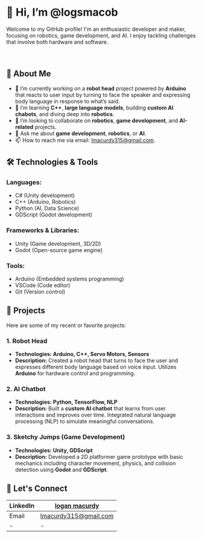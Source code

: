 # 👋 Hi, I’m @logsmacob
Welcome to my GitHub profile! I'm an enthusiastic developer and maker, focusing on robotics, game development, and AI. I enjoy tackling challenges that involve both hardware and software.
<br>
<br>
<br>

## 🚀 About Me
- 🔭 I’m currently working on a **robot head** project powered by **Arduino** that reacts to user input by turning to face the speaker and expressing body language in response to what’s said.
- 🌱 I’m learning **C++**, **large language models**, building **custom AI chabots**, and diving deep into **robotics**.
- 👯 I’m looking to collaborate on **robotics**, **game development**, and **AI-related** projects.
- 💬 Ask me about **game development**, **robotics**, or **AI**.
- 📫 How to reach me via email: lmacurdy315@gmail.com.

## 🛠️ Technologies & Tools
### Languages: 
- C# (Unity development)
- C++ (Arduino, Robotics)
- Python (AI, Data Science)
- GDScript (Godot development)
### Frameworks & Libraries: 
- Unity (Game development, 3D/2D)
- Godot (Open-source game engine)
### Tools: 
- Arduino (Embedded systems programming)
- VSCode (Code editor)
- Git (Version control)

## 🧩 Projects
Here are some of my recent or favorite projects:

### 1. Robot Head
- **Technologies: Arduino, C++, Servo Motors, Sensors**
- **Description:** Created a robot head that turns to face the user and expresses different body language based on voice input. Utilizes **Arduino** for hardware control and programming.

### 2. AI Chatbot
- **Technologies: Python, TensorFlow, NLP**
- **Description:** Built a **custom AI chatbot** that learns from user interactions and improves over time. Integrated natural language processing (NLP) to simulate meaningful conversations.

### 3. Sketchy Jumps (Game Development)
- **Technologies: Unity, GDScript**
- **Description:** Developed a 2D platformer game prototype with basic mechanics including character movement, physics, and collision detection using **Godot** and **GDScript**.


##  🤝 Let's Connect
|  LinkedIn  |    [logan macurdy](https://www.linkedin.com/in/logan-macurdy-54b704319?utm_source=share&utm_campaign=share_via&utm_content=profile&utm_medium=ios_app.)  |
|-|-|
|  Email  |  lmacurdy315@gmail.com  |
|-|-|
